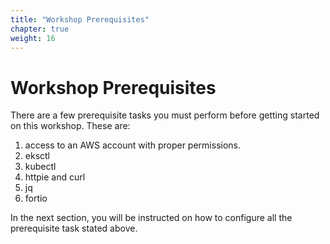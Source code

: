 ```yaml
---
title: "Workshop Prerequisites"
chapter: true
weight: 16
---
```


# Workshop Prerequisites

There are a few prerequisite tasks you must perform before getting started on this workshop. These are:

1. access to an AWS account with proper permissions.
1. eksctl
1. kubectl  
1. httpie and curl
1. jq
1. fortio


In the next section, you will be instructed on how to configure all the prerequisite task stated above.